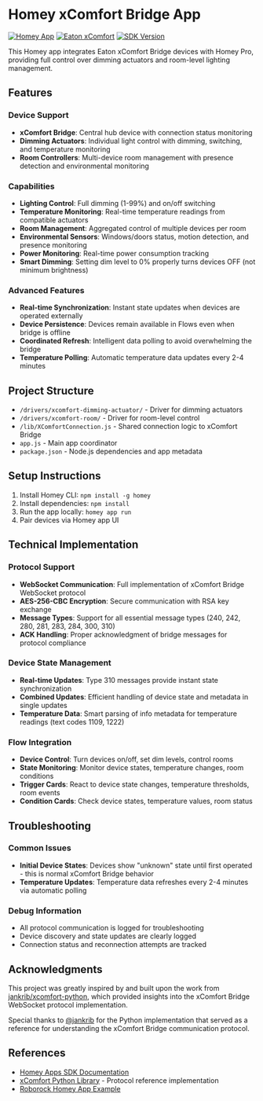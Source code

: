 # Homey xComfort Bridge App

[![Homey App](https://img.shields.io/badge/Homey-App-blue)](https://homey.app)
[![Eaton xComfort](https://img.shields.io/badge/Eaton-xComfort-green)](https://www.eaton.com)
[![SDK Version](https://img.shields.io/badge/Homey%20SDK-v3-orange)](https://apps.developer.homey.app)

This Homey app integrates Eaton xComfort Bridge devices with Homey Pro, providing full control over dimming actuators and room-level lighting management.

## Features

### Device Support

- **xComfort Bridge**: Central hub device with connection status monitoring
- **Dimming Actuators**: Individual light control with dimming, switching, and temperature monitoring
- **Room Controllers**: Multi-device room management with presence detection and environmental monitoring

### Capabilities

- **Lighting Control**: Full dimming (1-99%) and on/off switching
- **Temperature Monitoring**: Real-time temperature readings from compatible actuators
- **Room Management**: Aggregated control of multiple devices per room
- **Environmental Sensors**: Windows/doors status, motion detection, and presence monitoring
- **Power Monitoring**: Real-time power consumption tracking
- **Smart Dimming**: Setting dim level to 0% properly turns devices OFF (not minimum brightness)

### Advanced Features

- **Real-time Synchronization**: Instant state updates when devices are operated externally
- **Device Persistence**: Devices remain available in Flows even when bridge is offline
- **Coordinated Refresh**: Intelligent data polling to avoid overwhelming the bridge
- **Temperature Polling**: Automatic temperature data updates every 2-4 minutes

## Project Structure

- `/drivers/xcomfort-dimming-actuator/` - Driver for dimming actuators
- `/drivers/xcomfort-room/` - Driver for room-level control
- `/lib/XComfortConnection.js` - Shared connection logic to xComfort Bridge
- `app.js` - Main app coordinator
- `package.json` - Node.js dependencies and app metadata

## Setup Instructions

1. Install Homey CLI: `npm install -g homey`
2. Install dependencies: `npm install`
3. Run the app locally: `homey app run`
4. Pair devices via Homey app UI

## Technical Implementation

### Protocol Support

- **WebSocket Communication**: Full implementation of xComfort Bridge WebSocket protocol
- **AES-256-CBC Encryption**: Secure communication with RSA key exchange
- **Message Types**: Support for all essential message types (240, 242, 280, 281, 283, 284, 300, 310)
- **ACK Handling**: Proper acknowledgment of bridge messages for protocol compliance

### Device State Management

- **Real-time Updates**: Type 310 messages provide instant state synchronization
- **Combined Updates**: Efficient handling of device state and metadata in single updates
- **Temperature Data**: Smart parsing of info metadata for temperature readings (text codes 1109, 1222)

### Flow Integration

- **Device Control**: Turn devices on/off, set dim levels, control rooms
- **State Monitoring**: Monitor device states, temperature changes, room conditions
- **Trigger Cards**: React to device state changes, temperature thresholds, room events
- **Condition Cards**: Check device states, temperature values, room status

## Troubleshooting

### Common Issues

- **Initial Device States**: Devices show "unknown" state until first operated - this is normal xComfort Bridge behavior
- **Temperature Updates**: Temperature data refreshes every 2-4 minutes via automatic polling

### Debug Information

- All protocol communication is logged for troubleshooting
- Device discovery and state updates are clearly logged
- Connection status and reconnection attempts are tracked

## Acknowledgments

This project was greatly inspired by and built upon the work from [jankrib/xcomfort-python](https://github.com/jankrib/xcomfort-python), which provided insights into the xComfort Bridge WebSocket protocol implementation.

Special thanks to [@jankrib](https://github.com/jankrib) for the  Python implementation that served as a reference for understanding the xComfort Bridge communication protocol.

## References

- [Homey Apps SDK Documentation](https://apps.developer.homey.app/)
- [xComfort Python Library](https://github.com/jankrib/xcomfort-python) - Protocol reference implementation
- [Roborock Homey App Example](https://gitlab.com/functor-solutions/homey/roborock)
